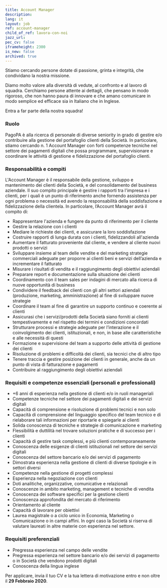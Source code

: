 ```yaml
---
title: Account Manager
description:
lang: it
layout: job
ref: account-manager
child_of_ref: lavora-con-noi
jazz_url:
pec_cv: false
iframeheight: 2300
is_new: false
archived: true
---
```


Stiamo cercando persone dotate di passione, grinta e integrità, che condividano la nostra missione.

Diamo molto valore alla diversità di vedute, al confronto e al lavoro di squadra. Cerchiamo persone attente ai dettagli, che pensano in modo rigoroso, che non hanno paura di innovare e che amano comunicare in modo semplice ed efficace sia in Italiano che in Inglese.

Entra a far parte della nostra squadra!

### Ruolo

PagoPA è alla ricerca di personale di diverse seniority in grado di gestire e/o contribuire alla gestione del portafoglio clienti della Società. In particolare, stiamo cercando n. 1 Account Manager con forti competenze tecniche nel settore dei pagamenti digitali che possa programmare, supervisionare e coordinare le attività di gestione e fidelizzazione del portafoglio clienti.

### Responsabilità e compiti

L'Account Manager è il responsabile della gestione, sviluppo e mantenimento dei clienti della Società, e del consolidamento del business aziendale. Il suo compito principale è gestire i rapporti tra l'impresa e i clienti, per i quali è un punto di riferimento anche fornendo assistenza per ogni problema o necessità ed avendo la responsabilità della soddisfazione e fidelizzazione della clientela. In particolare, l’Account Manager avrà il compito di:

* Rappresentare l'azienda e fungere da punto di riferimento per il cliente
* Gestire la relazione con i clienti
* Mediare le richieste dei clienti, e assicurare la loro soddisfazione
* Costruire rapporti di lunga durata con i clienti, fidelizzandoli all'azienda
* Aumentare il fatturato proveniente dal cliente, e vendere al cliente nuovi prodotti o servizi
* Sviluppare insieme al team delle vendite e del marketing strategie commerciali adeguate per proporre ai clienti beni e servizi dell’azienda e incrementare il fatturato
* Misurare i risultati di vendita e il raggiungimento degli obiettivi aziendali
* Preparare report e documentazione sulla situazione dei clienti
* Coordinamento con il team sales per indagini di mercato alla ricerca di nuove opportunità di business
* Condividere il feedback dei clienti con gli altri settori aziendali (produzione, marketing, amministrazione) al fine di sviluppare nuove strategie
* Coordinare il team al fine di garantire un supporto continuo e coerente ai clienti 
* Assicurasi che i servizi/prodotti della Società siano forniti ai clienti tempestivamente e nel rispetto dei termini e condizioni concordati
* Strutturare processi e strategie adeguate per l’interazione e il coinvolgimento dei clienti, istituzionali, e non, in base alle caratteristiche e alle necessità di questi
* Formazione e supervisione del team a supporto delle attività di gestione dei clienti 
* Risoluzione di problemi e difficoltà dei clienti, sia tecnici che di altro tipo
* Tenere traccia e gestire posizione dei clienti in generale, anche da un punto di vista di fatturazione e pagamenti 
* Contribuire al raggiungimento degli obiettivi aziendali

### Requisiti e competenze essenziali (personali e professionali)

* +6 anni di esperienza nella gestione di clienti e/o in ruoli manageriali
* Competenze tecniche nel settore dei pagamenti digitali e dei servizi digitali 
* Capacità di comprensione e risoluzione di problemi tecnici e non solo 
* Capacità di comprensione del linguaggio specifico del team tecnico e di rielaborare tali informazioni per riportarle e spiegarle ai clienti 
* Solida conoscenza di tecniche e strategie di comunicazione e marketing
* Flessibilità e duttilità nel trovare soluzioni pratiche e di successo per i clienti
* Capacità di gestire task complessi, e più clienti contemporaneamente
* Conoscenza delle esigenze di clienti istituzionali nel settore dei servizi digitali 
* Conoscenza del settore bancario e/o dei servizi di pagamento 
* Dimostrata esperienza nella gestione di clienti di diverse tipologie e in settori diversi
* Competenze nella gestione di progetti complessi
* Esperienza nella negoziazione con clienti
* Doti analitiche, organizzative, comunicative e relazionali
* Conoscenze in ambito marketing, management e tecniche di vendita
* Conoscenza dei software specifici per la gestione clienti 
* Conoscenza approfondita del mercato di riferimento
* Orientamento al cliente
* Capacità di lavorare per obiettivi
* Laurea magistrale o a ciclo unico in Economia, Marketing o Comunicazione o in campi affini. In ogni caso la Società si riserva di valutare laureati in altre materie con esperienza nel settore.

### Requisiti preferenziali

* Pregressa esperienza nel campo delle vendite 
* Pregressa esperienza nel settore bancario e/o dei servizi di pagamento o in Società che vendono prodotti digitali
* Conoscenza della lingua inglese

Per applicare, invia il tuo CV e la tua lettera di motivazione entro e non oltre il __29 Febbraio 2020__.
